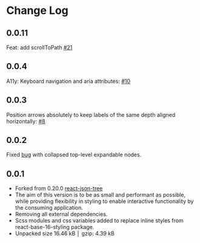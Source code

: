 # Change Log

## 0.0.11
Feat: add scrollToPath [#21](https://github.com/gtk-grafana/react-json-tree/pull/21)

## 0.0.4

A11y: Keyboard navigation and aria attributes: [#10](https://github.com/gtk-grafana/react-json-tree/pull/10)

## 0.0.3

Position arrows absolutely to keep labels of the same depth aligned horizontally: [#8](https://github.com/gtk-grafana/react-json-tree/issues/8)

## 0.0.2

Fixed [bug](https://github.com/gtk-grafana/react-json-tree/issues/6) with collapsed top-level expandable nodes.

## 0.0.1

- Forked from 0.20.0 [react-json-tree](https://github.com/reduxjs/redux-devtools/tree/main/packages/react-json-tree)
- The aim of this version is to be as small and performant as possible, while providing flexibility in styling to enable interactive functionality by the consuming application.
- Removing all external dependencies.
- Scss modules and css variables added to replace inline styles from react-base-16-styling package.
- Unpacked size 16.46 kB │ gzip: 4.39 kB

